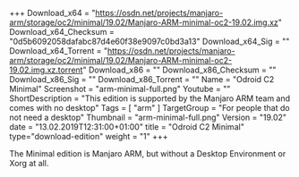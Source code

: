 +++
Download_x64 = "https://osdn.net/projects/manjaro-arm/storage/oc2/minimal/19.02/Manjaro-ARM-minimal-oc2-19.02.img.xz"
Download_x64_Checksum = "0d5b6092058dafabc87d4e60f38e9097c0bd3a13"
Download_x64_Sig = ""
Download_x64_Torrent = "https://osdn.net/projects/manjaro-arm/storage/oc2/minimal/19.02/Manjaro-ARM-minimal-oc2-19.02.img.xz.torrent"
Download_x86 = ""
Download_x86_Checksum = ""
Download_x86_Sig = ""
Download_x86_Torrent = ""
Name = "Odroid C2 Minimal"
Screenshot = "arm-minimal-full.png"
Youtube = ""
ShortDescription = "This edition is supported by the Manjaro ARM team and comes with no desktop"
Tags = [ "arm" ]
TargetGroup = "For people that do not need a desktop"
Thumbnail = "arm-minimal-full.png"
Version = "19.02"
date = "13.02.2019T12:31:00+01:00"
title = "Odroid C2 Minimal"
type="download-edition"
weight = "1"
+++

The Minimal edition is Manjaro ARM, but without a Desktop Environment or Xorg at all.

